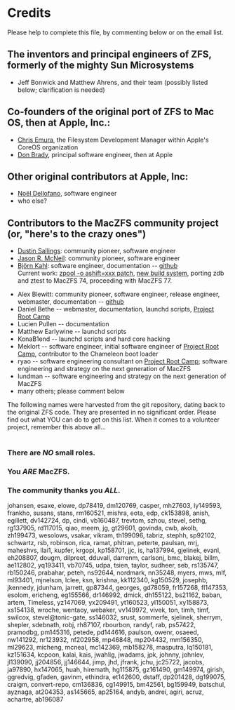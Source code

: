 # Credits #
Please help to complete this file, by commenting below or on the email list.

## The inventors and principal engineers of ZFS, formerly of the mighty Sun Microsystems ##
  * Jeff Bonwick and Matthew Ahrens, and their team (possibly listed below; clarification is needed)

## Co-founders of the original port of ZFS to Mac OS, then at Apple, Inc.: ##
  * [Chris Emura](http://www.linkedin.com/in/emura), the Filesystem Development Manager within Apple's CoreOS organization
  * [Don Brady](http://tenscomplement.com/press-center), principal software engineer, then at Apple

## Other original contributors at Apple, Inc: ##

  * [Noël Dellofano](https://github.com/pinkvelociraptor/), software engineer
  * who else?

## Contributors to the MacZFS community project (or, "here's to the crazy ones") ##

  * [Dustin Sallings](https://plus.google.com/105229686595945792364/posts): community pioneer, software engineer
  * [Jason R. McNeil](https://twitter.com/jasonrm): community pioneer, software engineer
  * [Björn Kahl](http://www.inf.hochschule-bonn-rhein-sieg.de/Personen/Akademische+Mitarbeiterinnen+und+Mitarbeiter/Kahl.html): software engineer, documentation -- [github](https://github.com/BjoKaSH/)<br>Current work: <a href='https://github.com/BjoKaSH/mac-zfs/tree/ashift12'>zpool -o ashift=xxx patch</a>,  <a href='https://github.com/BjoKaSH/mac-zfs/tree/makefile-builds'>new build system</a>, porting zdb and ztest to MacZFS 74, proceeding with MacZFS 77.<br>
<ul><li>Alex Blewitt: community pioneer, software engineer, release engineer, webmaster, documentation -- <a href='https://github.com/alblue'>github</a>
</li><li>Daniel Bethe -- webmaster, documentation, launchd scripts, <a href='http://code.google.com/p/maczfs/wiki/Booting'>Project Root Camp</a>
</li><li>Lucien Pullen -- documentation<br>
</li><li>Matthew Earlywine -- launchd scripts<br>
</li><li>KonaB1end -- launchd scripts and hard core hacking<br>
</li><li>Meklort -- software engineer, initial software engineer of <a href='http://code.google.com/p/maczfs/wiki/Booting'>Project Root Camp</a>, contributor to the Chameleon boot loader<br>
</li><li>ryao -- software engineering consultant on <a href='http://code.google.com/p/maczfs/wiki/Booting'>Project Root Camp</a>; software engineering and strategy on the next generation of MacZFS<br>
</li><li>lundman -- software engineering and strategy on the next generation of MacZFS<br>
</li><li>many others; please comment below</li></ul>

The following names were harvested from the git repository, dating back to the original ZFS code.  They are presented in no significant order.  Please find out what YOU can do to get on this list.  When it comes to a volunteer project, remember this above all...<br>
<br>
<h3>There are <i>NO</i> small roles.</h3>
<h3>You <i>ARE</i> MacZFS.</h3>
<h3>The community thanks you <i>ALL</i>.</h3>

johansen, esaxe, elowe, dp78419, dm120769, casper,  mh27603, ly149593, frankho, susans, stans, rm160521, mishra, eota, edp, ck153898, anish, egillett, dv142724, dp, cindi, vb160487, trevtom, szhou, stevel, sethg, rg137905, rd117015, qiao, meem, jg, gt29601, govinda, cwb, akolb, zh199473, wesolows, vsakar, vikram, th199096, tabriz, stephh, sp92102, schwartz, rsb, robinson, rica, ramat, phitran, peterte, paulsan, mrj, maheshvs, llai1, kupfer, krgopi, kp158701, jjc, is, ha137994, gjelinek, evanl, eh208807, dougm, dilpreet, dduvall, darrenm, carlsonj, bmc, blakej, billm, ae112802, yq193411, vb70745, udpa, tsien, taylor, sudheer, seb, rs135747, rb150246, prabahar, peteh, ns92644, nordmark, nn35248, myers, mws, mlf, ml93401, mjnelson, lclee, ksn, krishna, kk112340, kg150529, josephb, jkennedy, jdunham, jarrett, gp87344, georges, gd78059, fr157268, fl147353, esolom, ericheng, eg155566, dr146992, dmick, dh155122, bs21162, baban, artem, Timeless, yz147069, yx209491, yt160523, yl150051, xy158873, xs154138, wroche, wentaoy, webaker, vv149972, vivek, ton, timh, timf, swilcox, stevel@tonic-gate, ss146032, srust, sommerfe, sjelinek, sherrym, shepler, sdebnath, robj, rh87107, rbourbon, randyf, rab, ps57422, pramodbg, pm145316, petede, pd144616, paulson, owenr, osaeed, nw141292, nr123932, nf202958, mp46848, mp204432, mm156350, ml29623, micheng, mcneal, mc142369, mb158278, masputra, lq150181, kz151634, kcpoon, kalai, kais, jwahlig, jwadams, jpk, johnny, johnlev, jl139090, jj204856, jj146644, jimp, jhd, jfrank, jchu, jc25722, jacobs, ja97890, hx147065, huah, hiremath, hg115875, gz161490, gm149974, girish, ggredvig, gfaden, gavinm, ethindra, et142600, dstaff, dp201428, dg199075, craigm, convert-repo, cm136836, cg149915, bm42561, bg159949, batschul, ayznaga, at204353, as145665, ap25164, andyb, andrei, agiri, acruz, achartre, ab196087